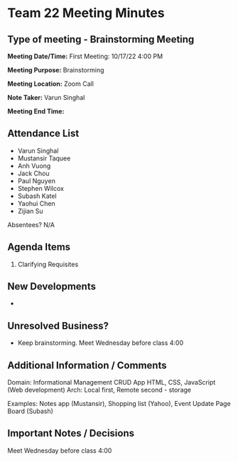 # Team 22 Meeting Minutes
## Type of meeting - Brainstorming Meeting

**Meeting Date/Time:**   First Meeting: 10/17/22 4:00 PM

**Meeting Purpose:**   Brainstorming

**Meeting Location:**   Zoom Call

**Note Taker:** Varun Singhal

**Meeting End Time:** 

## Attendance List
- Varun Singhal
- Mustansir Taquee
- Anh Vuong
- Jack Chou
- Paul Nguyen
- Stephen Wilcox
- Subash Katel
- Yaohui Chen   
- Zijian Su
  
Absentees?
N/A

## Agenda Items 
1. Clarifying Requisites

## New Developments
- 

## Unresolved Business?
- Keep brainstorming. Meet Wednesday before class 4:00

## Additional Information / Comments
Domain: Informational Management
CRUD App
HTML, CSS, JavaScript (Web development) 
Arch: Local first, Remote second - storage 

Examples: Notes app (Mustansir), Shopping list (Yahoo), Event Update Page Board (Subash)

## Important Notes / Decisions
Meet Wednesday before class 4:00

